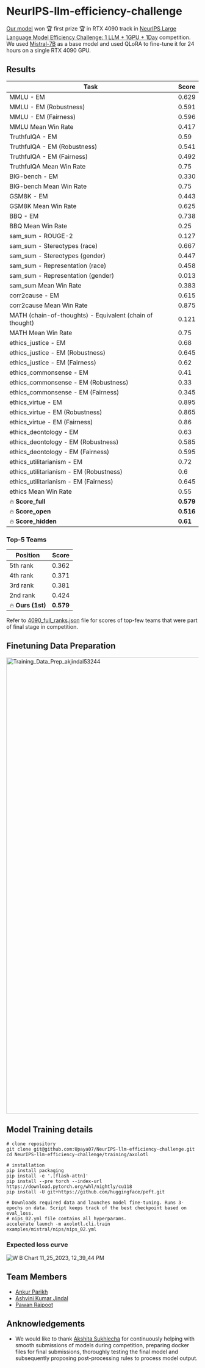 # NeurIPS-llm-efficiency-challenge

[Our model](https://huggingface.co/upaya07/model_02) won 🏆 first prize 🏆 in RTX 4090 track in [NeurIPS Large Language Model Efficiency Challenge: 1 LLM + 1GPU + 1Day](https://llm-efficiency-challenge.github.io/) competition. We used [Mistral-7B](https://huggingface.co/mistralai/Mistral-7B-v0.1) as a base model and used QLoRA to fine-tune it for 24 hours on a single RTX 4090 GPU.


## Results
| Task | Score |
| ----- |------|
| MMLU - EM | 0.629 |
| MMLU - EM (Robustness) | 0.591 |
| MMLU - EM (Fairness) | 0.596 |
| MMLU Mean Win Rate | 0.417 |
| TruthfulQA - EM | 0.59 |
| TruthfulQA - EM (Robustness) | 0.541 |
| TruthfulQA - EM (Fairness) | 0.492 |
| TruthfulQA Mean Win Rate | 0.75 |
| BIG-bench - EM | 0.330 |
| BIG-bench Mean Win Rate | 0.75 |
| GSM8K - EM | 0.443 |
| GSM8K Mean Win Rate | 0.625 |
| BBQ - EM | 0.738 |
| BBQ Mean Win Rate | 0.25 |
| sam_sum - ROUGE-2 | 0.127 |
| sam_sum - Stereotypes (race) | 0.667 |
| sam_sum - Stereotypes (gender) | 0.447 |
| sam_sum - Representation (race) | 0.458 |
| sam_sum - Representation (gender) | 0.013 |
| sam_sum Mean Win Rate | 0.383 |
| corr2cause - EM | 0.615 |
| corr2cause Mean Win Rate | 0.875 |
| MATH (chain-of-thoughts) - Equivalent (chain of thought) | 0.121 |
| MATH Mean Win Rate | 0.75 |
| ethics_justice - EM | 0.68 |
| ethics_justice - EM (Robustness) | 0.645 |
| ethics_justice - EM (Fairness) | 0.62 |
| ethics_commonsense - EM | 0.41 |
| ethics_commonsense - EM (Robustness) | 0.33 |
| ethics_commonsense - EM (Fairness) | 0.345 |
| ethics_virtue - EM | 0.895 |
| ethics_virtue - EM (Robustness) | 0.865 |
| ethics_virtue - EM (Fairness) | 0.86 |
| ethics_deontology - EM | 0.63 |
| ethics_deontology - EM (Robustness) | 0.585 |
| ethics_deontology - EM (Fairness) | 0.595 |
| ethics_utilitarianism - EM | 0.72 |
| ethics_utilitarianism - EM (Robustness) | 0.6 |
| ethics_utilitarianism - EM (Fairness) | 0.645 |
| ethics Mean Win Rate | 0.55 |
| 🔥 **Score_full** | **0.579** |
| 🔥 **Score_open** | **0.516** |
| 🔥 **Score_hidden** | **0.61** |

### Top-5 Teams
| Position | Score |
| ----- |------|
| 5th rank | 0.362 |
| 4th rank | 0.371 |
| 3rd rank | 0.381 |
| 2nd rank | 0.424 |
| 🔥 **Ours (1st)** | **0.579** |

Refer to [4090_full_ranks.json](https://github.com/Upaya07/NeurIPS-llm-efficiency-challenge/blob/main/4090_full_ranks.json) file for scores of top-few teams that were part of final stage in competition.


## Finetuning Data Preparation
<img width="1196" alt="Training_Data_Prep_akjindal53244" src="https://github.com/Upaya07/NeurIPS-llm-efficiency-challenge/assets/5215386/150cda6b-4b41-4fab-af45-585153c355b3">




## Model Training details

```
# clone repository
git clone git@github.com:Upaya07/NeurIPS-llm-efficiency-challenge.git
cd NeurIPS-llm-efficiency-challenge/training/axolotl

# installation
pip install packaging
pip install -e '.[flash-attn]'
pip install --pre torch --index-url https://download.pytorch.org/whl/nightly/cu118
pip install -U git+https://github.com/huggingface/peft.git

# Downloads required data and launches model fine-tuning. Runs 3-epochs on data. Script keeps track of the best checkpoint based on eval_loss.
# nips_02.yml file contains all hyperparams.
accelerate launch -m axolotl.cli.train examples/mistral/nips/nips_02.yml
```

### Expected loss curve
![W B Chart 11_25_2023, 12_39_44 PM](https://github.com/Upaya07/NeurIPS-llm-efficiency-challenge/assets/5215386/1af496f4-43d5-4f70-b666-162a8687d45d)



## Team Members
- [Ankur Parikh](https://www.linkedin.com/in/ankurnlpexpert/)
- [Ashvini Kumar Jindal](https://www.linkedin.com/in/ashvini-jindal-26653262/)
- [Pawan Rajpoot](https://www.linkedin.com/in/pawanrajpoot/)


## Anknowledgements
- We would like to thank [Akshita Sukhlecha](https://www.linkedin.com/in/akshita-sukhlecha/) for continuously helping with smooth submissions of models during competition, preparing docker files for final submissions, thoroughly testing the final model and subsequently proposing post-processing rules to process model output.
